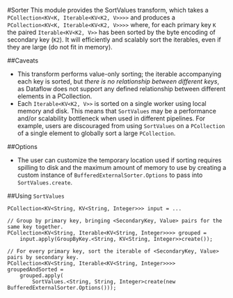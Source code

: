 #Sorter
This module provides the SortValues transform, which takes a `PCollection<KV<K, Iterable<KV<K2, V>>>>` and produces a `PCollection<KV<K, Iterable<KV<K2, V>>>>` where, for each primary key `K` the paired `Iterable<KV<K2, V>>` has been sorted by the byte encoding of secondary key (`K2`). It will efficiently and scalably sort the iterables, even if they are large (do not fit in memory).

##Caveats
* This transform performs value-only sorting; the iterable accompanying each key is sorted, but *there is no relationship between different keys*, as Dataflow does not support any defined relationship between different elements in a PCollection.
* Each `Iterable<KV<K2, V>>` is sorted on a single worker using local memory and disk. This means that `SortValues` may be a performance and/or scalability bottleneck when used in different pipelines. For example, users are discouraged from using `SortValues` on a `PCollection` of a single element to globally sort a large `PCollection`.

##Options
* The user can customize the temporary location used if sorting requires spilling to disk and the maximum amount of memory to use by creating a custom instance of `BufferedExternalSorter.Options` to pass into `SortValues.create`.

##Using `SortValues`
~~~~
PCollection<KV<String, KV<String, Integer>>> input = ...

// Group by primary key, bringing <SecondaryKey, Value> pairs for the same key together.
PCollection<KV<String, Iterable<KV<String, Integer>>>> grouped =
    input.apply(GroupByKey.<String, KV<String, Integer>>create());

// For every primary key, sort the iterable of <SecondaryKey, Value> pairs by secondary key.
PCollection<KV<String, Iterable<KV<String, Integer>>>> groupedAndSorted =
    grouped.apply(
        SortValues.<String, String, Integer>create(new BufferedExternalSorter.Options()));
~~~~
